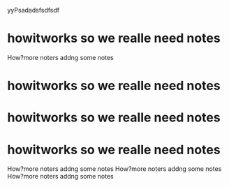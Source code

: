 yyPsadadsfsdfsdf
# howitworks so we realle need notes
How?more noters
addng some notes
# howitworks so we realle need notes
# howitworks so we realle need notes
# howitworks so we realle need notes
How?more noters
addng some notes
How?more noters
addng some notes
How?more noters
addng some notes
